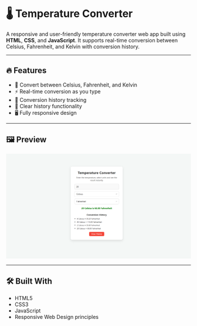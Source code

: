 # 🌡️ Temperature Converter

A responsive and user-friendly temperature converter web app built using **HTML**, **CSS**, and **JavaScript**. It supports real-time conversion between Celsius, Fahrenheit, and Kelvin with conversion history.

---

## 🔥 Features

- 🔁 Convert between Celsius, Fahrenheit, and Kelvin
- ⚡ Real-time conversion as you type
- 📜 Conversion history tracking
- 🧹 Clear history functionality
- 🖥️ Fully responsive design

---

## 🖼️ Preview

![Preview Screenshot](preview.png)

---

## 🛠️ Built With

- HTML5
- CSS3
- JavaScript
- Responsive Web Design principles

